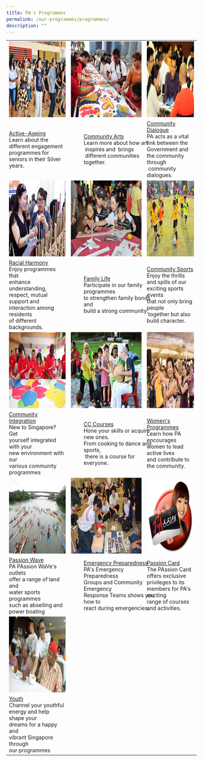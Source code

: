 ```yaml
---
title: PA's Programmes
permalink: /our-programmes/programmes/
description: ""
---
```

<table>
	<tbody><tr>
		<td><img style="height:200px;width:300px" src="/images/Programmes/main-activeageing_edited.jpg"></td>
		<td><img style="height:200px;width:220px" src="/images/Programmes/main-communityarts_edited.jpg"></td>
		<td><img style="height:200px;width:300px" src="/images/Programmes/main-communitydialogue_edited.jpg"></td>
	</tr>
	<tr>
		<td><a href="/our-programmes/active-ageing">Active-Ageing</a><br>Learn about the different engagement programmes for seniors in their Silver years.<br></td>
		<td><div style="position:relative;left:34px;"><a href="/our-programmes/community-arts">Community Arts</a><br>Learn&nbsp;more&nbsp;about&nbsp;how&nbsp;art<br>&nbsp;inspires&nbsp;and&nbsp; brings<br>&nbsp;different&nbsp;communities together.<br></div></td>
		<td><a href="/our-programmes/community-dialogue"> Community  Dialogue</a><br>PA acts as a vital link between the Government and the community through <br>&nbsp;community dialogues.<br>	</td></tr>
<tr>
		<td><img style="height:200px;width:300px" src="/images/Programmes/main-racialharmony.jpg"></td>
		<td><img style="height:200px;width:220px" src="/images/Programmes/main-familylife.jpg"></td>
		<td><img style="height:200px;width:300px" src="/images/Programmes/main-communitysports.jpg"></td>
	</tr>
<tr>
		<td><a href="/our-programmes/racial-harmony">Racial Harmony</a><br>Enjoy programmes that <br>enhance understanding,<br> respect, mutual support&nbsp;and <br>interaction among residents<br> of different backgrounds.<br></td> 
		<td><div style="position:relative;left:34px"><a href="/our-programmes/family-life/">Family Life</a><br>Participate in our family programmes <br>to strengthen family bonds and <br>build a strong&nbsp;community.<br></div></td>
		<td><a href="/our-programmes/community-sports/"> Community  Sports</a><br>Enjoy the thrills and spills of our exciting sports events<br> that not only bring people<br>&nbsp;together but also build character.<br>
	</td></tr>
<tr>
		<td><img style="height:200px;width:300px" src="/images/Programmes/main-communityintegration.jpg"></td>
		<td><img style="height:200px;width:220px" src="/images/Programmes/main-cccourses_edited.jpg"></td>
		<td><img style="height:200px;width:300px" src="/images/Programmes/main-womensprogrammes_edited.jpg"></td>
	</tr>
<tr>
		<td><a href="/our-programmes/Community-integration">Community Integration</a><br>New to Singapore? Get<br> yourself integrated with your<br> new environment with our<br> various&nbsp;community<br> programmes<br></td>
		<td><div style="position:relative;left:34px;"><a href="/our-programmes/cc-courses/courses/">CC Courses</a><br>Hone your skills or acquire new ones.<br> From cooking to dance and sports,<br>&nbsp;there  is a course  for everyone.<br></div></td>
		<td><a href="/our-programmes/womens-programmes"> Women's Programmes</a><br>Learn how PA encourages women to lead active lives<br> and contribute to  <br>the&nbsp;community.<br>
			</td></tr>
	<tr>
		<td><img style="height:200px;width:300px" src="/images/Programmes/main-waterventure.jpg"></td>
		<td><img style="height:200px;width:220px" src="/images/Programmes/main-emergencypreparedness_edited.jpg"></td>
		<td><img style="height:200px;width:300px" src="/images/Programmes/main-passioncard.jpg"></td>
	</tr>
	<tr>
		<td><a href="/our-programmes/passion-wave/details/">Passion Wave</a><br>PA PAssion WaVe's outlets <br>offer a range of land and <br>water sports programmes<br> such as&nbsp;abseiling and power boating<br></td>
		<td><div style="position:relative;left:34px;"><a href="our-programmes/emergency-preparedness/">Emergency Preparedness</a><br>PA's Emergency Preparedness<br> Groups and Community Emergency Response&nbsp;Teams shows you how to<br> react during emergencies.<br></div></td>
		<td><a href="/our-programmes/passion-card"> Passion Card</a><br>The PAssion Card offers exclusive privileges to its  members for PA's       exciting <br> range of courses and       activities.<br>
			</td></tr>
	<tr>
		<td><img style="height:200px;width:300px" src="/images/Programmes/main-youth_edited.jpg"></td></tr>
		<tr>
		<td><a href="/our-programmes/youth">Youth</a><br>Channel your youthful<br> energy and help shape your <br>dreams for a happy and <br>vibrant&nbsp;Singapore through<br> our programmes<br></td>
	</tr>			
</tbody></table>